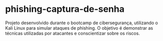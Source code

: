 # phishing-captura-de-senha
Projeto desenvolvido durante o bootcamp de cibersegurança, utilizando o Kali Linux para simular ataques de phishing. O objetivo é demonstrar as técnicas utilizadas por atacantes e conscientizar sobre os riscos.
